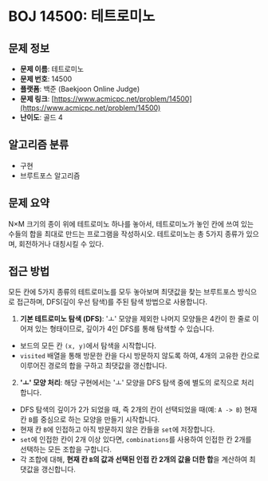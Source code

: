 # BOJ 14500: 테트로미노

## 문제 정보

- **문제 이름**: 테트로미노
- **문제 번호**: 14500
- **플랫폼**: 백준 (Baekjoon Online Judge)
- **문제 링크**: [https://www.acmicpc.net/problem/14500](https://www.acmicpc.net/problem/14500)
- **난이도**: 골드 4

## 알고리즘 분류

- 구현
- 브루트포스 알고리즘

## 문제 요약

N×M 크기의 종이 위에 테트로미노 하나를 놓아서, 테트로미노가 놓인 칸에 쓰여 있는 수들의 합을 최대로 만드는 프로그램을 작성하시오. 테트로미노는 총 5가지 종류가 있으며, 회전하거나 대칭시킬 수 있다.

## 접근 방법

모든 칸에 5가지 종류의 테트로미노를 모두 놓아보며 최댓값을 찾는 브루트포스 방식으로 접근하며, DFS(깊이 우선 탐색)를 주된 탐색 방법으로 사용합니다.

1.  **기본 테트로미노 탐색 (DFS)**: 'ㅗ' 모양을 제외한 나머지 모양들은 4칸이 한 줄로 이어져 있는 형태이므로, 깊이가 4인 DFS를 통해 탐색할 수 있습니다.
  - 보드의 모든 칸 `(x, y)`에서 탐색을 시작합니다.
  - `visited` 배열을 통해 방문한 칸을 다시 방문하지 않도록 하여, 4개의 고유한 칸으로 이루어진 경로의 합을 구하고 최댓값을 갱신합니다.

2.  **'ㅗ' 모양 처리**: 해당 구현에서는 'ㅗ' 모양을 DFS 탐색 중에 별도의 로직으로 처리합니다.
  - DFS 탐색의 깊이가 2가 되었을 때, 즉 2개의 칸이 선택되었을 때(예: `A -> B`) 현재 칸 `B`를 중심으로 하는 모양을 만들기 시작합니다.
  - 현재 칸 `B`에 인접하고 아직 방문하지 않은 칸들을 `set`에 저장합니다.
  - `set`에 인접한 칸이 2개 이상 있다면, `combinations`를 사용하여 인접한 칸 2개를 선택하는 모든 조합을 구합니다.
  - 각 조합에 대해, **현재 칸 `B`의 값과 선택된 인접 칸 2개의 값을 더한 합**을 계산하여 최댓값을 갱신합니다.
